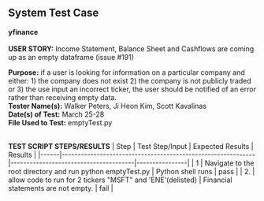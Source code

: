 ## System Test Case
**yfinance**<br><br>
**USER STORY:** Income Statement, Balance Sheet and Cashflows are coming up as an empty dataframe (issue #191)

**Purpose:** if a user is looking for information on a particular company and either: 1) the company does not exist 2) the company is not publicly traded or 3) the use input an incorrect ticker,
 the user should be notified of an error rather than receiving empty data.<br>
**Tester Name(s):** Walker Peters, Ji Heon Kim, Scott Kavalinas<br>
**Date(s) of Test:** March 25-28<br>
**File Used to Test:** emptyTest.py<br><br>

**TEST SCRIPT STEPS/RESULTS**
| Step | Test Step/Input                                             | Expected Results                      | Results        |
|------|-------------------------------------------------------------|---------------------------------------|----------------|
| 1    | Navigate to the root directory and run python emptyTest.py  | Python shell runs                     | pass           |
| 2.   | allow code to run for 2 tickers "MSFT" and 'ENE'(delisted)  | Financial statements are not empty.   | fail           |


